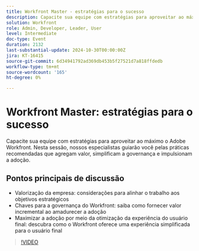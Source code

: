 ```yaml
---
title: Workfront Master - estratégias para o sucesso
description: Capacite sua equipe com estratégias para aproveitar ao máximo o Adobe Workfront. Nesta sessão, nossos especialistas guiarão você pelas práticas recomendadas que agregam valor, simplificam a governança e impulsionam a adoção.Pontos principais de discussão:Fornecer valor aos negócios - Considerações para alinhar o trabalho aos objetivos estratégicosChaves para a governança da Workfront - Saiba como fornecer valor incremental enquanto amadurece a adoçãoMaximizar a adoção através da otimização da experiência do usuário final - Descubra como a Workfront oferece uma experiência simplificada para o usuário final
solution: Workfront
role: Admin, Developer, Leader, User
level: Intermediate
doc-type: Event
duration: 2132
last-substantial-update: 2024-10-30T00:00:00Z
jira: KT-16415
source-git-commit: 6d34941792ad369db453b5f27521d7a818ffdedb
workflow-type: tm+mt
source-wordcount: '165'
ht-degree: 0%

---
```



# Workfront Master: estratégias para o sucesso

Capacite sua equipe com estratégias para aproveitar ao máximo o Adobe Workfront. Nesta sessão, nossos especialistas guiarão você pelas práticas recomendadas que agregam valor, simplificam a governança e impulsionam a adoção.

## Pontos principais de discussão

* Valorização da empresa: considerações para alinhar o trabalho aos objetivos estratégicos
* Chaves para a governança do Workfront: saiba como fornecer valor incremental ao amadurecer a adoção
* Maximizar a adoção por meio da otimização da experiência do usuário final: descubra como o Workfront oferece uma experiência simplificada para o usuário final

>[!VIDEO](https://video.tv.adobe.com/v/3435746/?learn=on)
